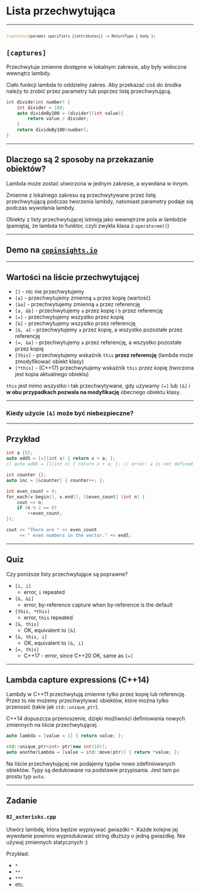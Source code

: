 <!-- .slide: data-background="#111111" -->

# Lista przechwytująca

___

<code style="font-size: 0.7em">
<span style="color: #cf802a">[captures]</span>(params) specifiers [[attributes]] -> ReturnType { body };
</code>

## `[captures]`

Przechwytuje zmienne dostępne w lokalnym zakresie, aby były widoczne wewnątrz lambdy.
<!-- .element: class="fragment fade-in" -->

Ciało funkcji lambda to oddzielny zakres. Aby przekazać coś do środka należy to zrobić przez parametry lub poprzez listę przechwytującą.
<!-- .element: class="fragment fade-in" -->

```cpp
int divide(int number) {
    int divider = 100;
    auto divideBy100 = [divider](int value){
        return value / divider;
    }
    return divideBy100(number);
}
```
<!-- .element: class="fragment fade-in" -->

___

## Dlaczego są 2 sposoby na przekazanie obiektów?

Lambda może zostać utworzona w jednym zakresie, a wywołana w innym.
<!-- .element: class="fragment fade-in" -->

Zmienne z lokalnego zakresu są przechwytywane przez listę przechwytującą podczas tworzenia lambdy, natomiast parametry podaje się podczas wywołania lambdy.
<!-- .element: class="fragment fade-in" -->

Obiekty z listy przechwytującej istnieją jako wewnętrzne pola w lambdzie (pamiętaj, że lambda to funktor, czyli zwykła klasa z `operatorem()`)
<!-- .element: class="fragment fade-in" -->

___

## Demo na [`cppinsights.io`](https://cppinsights.io)

___

## Wartości na liście przechwytującej

* <!-- .element: class="fragment fade-in" --> <code>[]</code> - nic nie przechwytujemy
* <!-- .element: class="fragment fade-in" --> <code>[a]</code> - przechwytujemy zmienną  <code>a</code> przez kopię (wartość)
* <!-- .element: class="fragment fade-in" --> <code>[&a]</code> - przechwytujemy zmienną <code>a</code> przez referencję
* <!-- .element: class="fragment fade-in" --> <code>[a, &b]</code> - przechwytujemy <code>a</code> przez kopię i <code>b</code> przez referencję
* <!-- .element: class="fragment fade-in" --> <code>[=]</code> - przechwytujemy wszystko przez kopię
* <!-- .element: class="fragment fade-in" --> <code>[&]</code> - przechwytujemy wszystko przez referencję
* <!-- .element: class="fragment fade-in" --> <code>[&, a]</code> - przechwytujemy <code>a</code> przez kopię, a wszystko pozostałe przez referencję
* <!-- .element: class="fragment fade-in" --> <code>[=, &a]</code> - przechwytujemy <code>a</code> przez referencję, a wszystko pozostałe przez kopię
* <!-- .element: class="fragment fade-in" --> <code>[this]</code> - przechwytujemy wskaźnik <code>this</code> <b>przez referencję</b> (lambda może zmodyfikować obiekt klasy)
* <!-- .element: class="fragment fade-in" --> <code>[*this]</code> - (C++17) przechwytujemy wskaźnik <code>this</code> przez kopię (tworzona jest kopia aktualnego obiektu)

`this` jest mimo wszystko i tak przechwytywane, gdy używamy `[=]` lub `[&]` i **w obu przypadkach pozwala na modyfikację** obecnego obiektu klasy.
<!-- .element: class="fragment fade-in" -->

___

### Kiedy użycie `[&]` może być niebezpieczne?

___

## Przykład

```cpp
int a {5};
auto add5 = [=](int x) { return x + a; };
// auto add5 = [](int x) { return x + a; }; // error: a is not defined

int counter {};
auto inc = [&counter] { counter++; };

int even_count = 0;
for_each(v.begin(), v.end(), [&even_count] (int n) {
    cout << n;
    if (n % 2 == 0)
        ++even_count;
});

cout << "There are " << even_count
     << " even numbers in the vector." << endl;
```

___

## Quiz

Czy poniższe listy przechwytujące są poprawne?

* <!-- .element: class="fragment fade-in" --> <code>[i, i]</code>
  * <!-- .element: class="fragment fade-in" --> error, <code>i</code> repeated
* <!-- .element: class="fragment fade-in" --> <code>[&, &i]</code>
  * <!-- .element: class="fragment fade-in" --> error, by-reference capture when by-reference is the default
* <!-- .element: class="fragment fade-in" --> <code>[this, *this]</code>
  * <!-- .element: class="fragment fade-in" --> error, <code>this</code> repeated
* <!-- .element: class="fragment fade-in" --> <code>[&, this]</code>
  * <!-- .element: class="fragment fade-in" --> OK, equivalent to <code>[&]</code>
* <!-- .element: class="fragment fade-in" --> <code>[&, this, i]</code>
  * <!-- .element: class="fragment fade-in" --> OK, equivalent to <code>[&, i]</code>
* <!-- .element: class="fragment fade-in" --> <code>[=, this]</code>
  * <!-- .element: class="fragment fade-in" --> C++17 - error, since C++20 OK, same as <code>[=]</code>

___

## Lambda capture expressions (C++14)

Lambdy w C++11 przechwytują zmienne tylko przez kopię lub referencję. Przez to nie możemy przechwytywać obiektów, które można tylko przenosić (takie jak `std::unique_ptr`).
<!-- .element: class="fragment fade-in" -->

C++14 dopuszcza przenoszenie, dzięki możliwości definiowania nowych zmiennych na liście przechwytującej.
<!-- .element: class="fragment fade-in" -->

```cpp
auto lambda = [value = 1] { return value; };
```
<!-- .element: class="fragment fade-in" -->

```cpp
std::unique_ptr<int> ptr(new int(10));
auto anotherLambda = [value = std::move(ptr)] { return *value; };
```
<!-- .element: class="fragment fade-in" -->

Na liście przechwytującej nie podajemy typów nowo zdefiniowanych obiektów. Typy są dedukowane na podstawie przypisania. Jest tam po prostu typ `auto`.
<!-- .element: class="fragment fade-in" -->

___

## Zadanie

### `02_asterisks.cpp`

Utwórz lambdę, która będzie wypisywać gwiazdki `*`. Każde kolejne jej wywołanie powinno wyprodukować string dłuższy o jedną gwiazdkę. Nie używaj zmiennych statycznych :)

Przykład:

* `*`
* `**`
* `***`
* etc.
